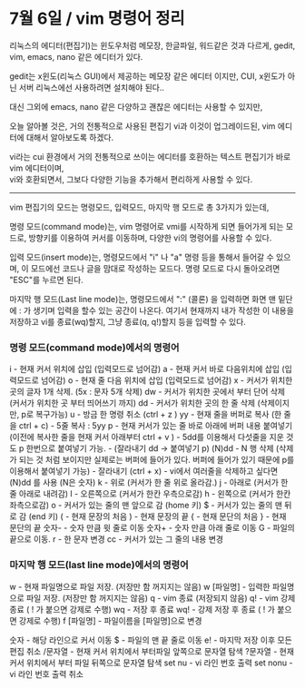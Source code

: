 # 7월 6일 / vim 명령어 정리

리눅스의 에디터(편집기)는 윈도우처럼 메모장, 한글파일, 워드같은 것과 다르게, gedit, vim, emacs, nano 같은 에디터가 있다.

gedit는 x윈도(리눅스 GUI)에서 제공하는 메모장 같은 에디터 이지만, CUI, x윈도가 아닌 서버 리눅스에선 사용하려면 설치해야 된다..

대신 그외에 emacs, nano 같은 다양하고 괜찮은 에디터는 사용할 수 있지만,

오늘 알아볼 것은, 거의 전통적으로 사용된 편집기 vi과 이것이 업그레이드된, vim 에디터에 대해서 알아보도록 하겠다.

vi라는 cui 환경에서 거의 전통적으로 쓰이는 에디터를 호환하는 텍스트 편집기가 바로 vim 에디터이며,  
vi와 호환되면서, 그보다 다양한 기능을 추가해서 편리하게 사용할 수 있다.

---

vim 편집기의 모드는 명령모드, 입력모드, 마지막 행 모드로 총 3가지가 있는데,

명령 모드(command mode)는, vim 명령어로 vmi를 시작하게 되면 들어가게 되는 모드로, 방향키를 이용하여 커서를 이동하며, 다양한 vi의 명령어를 사용할 수 있다.

입력 모드(insert mode)는, 명령모드에서 "i" 나 "a" 명령 등을 통해서 들어갈 수 있으며, 이 모드에선 코드나 글을 맘대로 작성하는 모드다. 명령 모드로 다시 돌아오려면 "ESC"를 누르면 된다.  

마지막 행 모드(Last line mode)는, 명령모드에서 ":" (콜론) 을 입력하면 화면 맨 밑단에 : 가 생기며 입력을 할수 있는 공간이 나온다. 여기서 현재까지 내가 작성한 이 내용을 저장하고 vi를 종료(wq)할지, 그냥 종료(q, q!)할지 등을 입력할 수 있다.


### 명령 모드(command mode)에서의 명령어

i - 현재 커서 위치에 삽입 (입력모드로 넘어감) 
a - 현재 커서 바로 다음위치에 삽입 (입력모드로 넘어감) 
o - 현재 줄 다음 위치에 삽입 (입력모드로 넘어감) 
x - 커서가 위치한 곳의 글자 1개 삭제. (5x : 문자 5개 삭제) 
dw - 커서가 위치한 곳에서 부터 단어 삭제 (커서가 위치한 곳 부터 띄어쓰기 까지)
dd - 커서가 위치한 곳의 한 줄 삭제 (삭제이지만, p로 복구가능)
u - 방금 한 명령 취소 (ctrl + z )
yy - 현재 줄을 버퍼로 복사 (한 줄을 ctrl + c) - 5줄 복사 : 5yy 
p - 현재 커서가 있는 줄 바로 아래에 버퍼 내용 붙여넣기 (이전에 복사한 줄을 현재 커서 아래부터 ctrl + v ) - 5dd를 이용해서 다섯줄을 지운 것도 p 한번으로 붙여넣기 가능. - (잘라내기 dd -> 붙여넣기 p)
(N)dd - N 행 삭제 (삭제가 되는 것 처럼 보이지만 실제로는 버퍼에 들어가 있다. 버퍼에 들어가 있기 때문에 p를 이용해서 붙여넣기 가능) - 잘라내기 (ctrl + x) - vi에서 여러줄을 삭제하고 싶다면 (N)dd 를 사용 (N은 숫자)
k - 위로 (커서가 한 줄 위로 올라감.)
j - 아래로 (커서가 한 줄 아래로 내려감)
l - 오른쪽으로 (커서가 한칸 우측으로감)
h - 왼쪽으로 (커서가 한칸 좌측으로감)
o - 커서가 있는 줄의 맨 앞으로 감 (home 키)
$ - 커서가 있는 줄의 맨 뒤로 감 (end 키)
( - 현재 문장의 처음
) - 현재 문장의 끝
{ - 현재 문단의 처음
} - 현재 문단의 끝
숫자- - 숫자 만큼 윗 줄로 이동
숫자+ - 숫자 만큼 아래 줄로 이동
G - 파일의 끝으로 이동.
r - 한 문자 변경 
cc - 커서가 있는 그 줄의 내용 변경



### 마지막 행 모드(last line mode)에서의 명령어

w - 현재 파일명으로 파일 저장. (저장만 함 꺼지지는 않음)
w [파일명] - 입력한 파일명으로 파일 저장. (저장만 함 꺼지지는 않음)
q - vim 종료 (저장되지 않음)
q! - vim 강제 종료 ( ! 가 붙으면 강제로 수행)
wq - 저장 후 종료 
wq! - 강제 저장 후 종료 ( ! 가 붙으면 강제로 수행) 
f [파일명] - 파일이름을 [파일명]으로 변경

숫자 - 해당 라인으로 커서 이동
$ - 파일의 맨 끝 줄로 이동 
e! - 마지막 저장 이후 모든 편집 취소 
/문자열 - 현재 커서 위치에서 부터파일 앞쪽으로 문자열 탐색
?문자열 - 현재 커서 위치에서 부터 파일 뒤쪽으로 문자열 탐색 
set nu - vi 라인 번호 출력
set nonu - vi 라인 번호 출력 취소 


